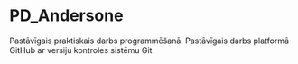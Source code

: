 # PD_Andersone
Pastāvīgais praktiskais darbs programmēšanā.
Pastāvīgais darbs platformā GitHub ar versiju kontroles sistēmu Git
